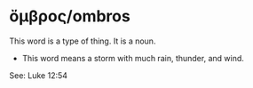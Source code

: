 # ὄμβρος/ombros
This word is a type of thing. It is a noun.
* This word means a storm with much rain, thunder, and wind.

See: Luke 12:54
